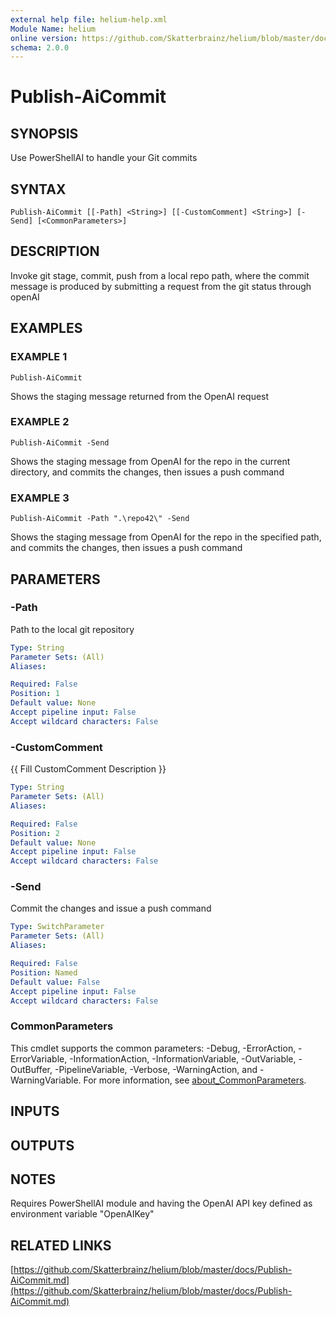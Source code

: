 ```yaml
---
external help file: helium-help.xml
Module Name: helium
online version: https://github.com/Skatterbrainz/helium/blob/master/docs/Publish-AiCommit.md
schema: 2.0.0
---
```


# Publish-AiCommit

## SYNOPSIS
Use PowerShellAI to handle your Git commits

## SYNTAX

```
Publish-AiCommit [[-Path] <String>] [[-CustomComment] <String>] [-Send] [<CommonParameters>]
```

## DESCRIPTION
Invoke git stage, commit, push from a local repo path, where the commit
message is produced by submitting a request from the git status through openAI

## EXAMPLES

### EXAMPLE 1
```
Publish-AiCommit
```

Shows the staging message returned from the OpenAI request

### EXAMPLE 2
```
Publish-AiCommit -Send
```

Shows the staging message from OpenAI for the repo in the current directory, and commits the changes, then issues a push command

### EXAMPLE 3
```
Publish-AiCommit -Path ".\repo42\" -Send
```

Shows the staging message from OpenAI for the repo in the specified path, and commits the changes, then issues a push command

## PARAMETERS

### -Path
Path to the local git repository

```yaml
Type: String
Parameter Sets: (All)
Aliases:

Required: False
Position: 1
Default value: None
Accept pipeline input: False
Accept wildcard characters: False
```

### -CustomComment
{{ Fill CustomComment Description }}

```yaml
Type: String
Parameter Sets: (All)
Aliases:

Required: False
Position: 2
Default value: None
Accept pipeline input: False
Accept wildcard characters: False
```

### -Send
Commit the changes and issue a push command

```yaml
Type: SwitchParameter
Parameter Sets: (All)
Aliases:

Required: False
Position: Named
Default value: False
Accept pipeline input: False
Accept wildcard characters: False
```

### CommonParameters
This cmdlet supports the common parameters: -Debug, -ErrorAction, -ErrorVariable, -InformationAction, -InformationVariable, -OutVariable, -OutBuffer, -PipelineVariable, -Verbose, -WarningAction, and -WarningVariable. For more information, see [about_CommonParameters](http://go.microsoft.com/fwlink/?LinkID=113216).

## INPUTS

## OUTPUTS

## NOTES
Requires PowerShellAI module and having the OpenAI API key defined as environment variable "OpenAIKey"

## RELATED LINKS

[https://github.com/Skatterbrainz/helium/blob/master/docs/Publish-AiCommit.md](https://github.com/Skatterbrainz/helium/blob/master/docs/Publish-AiCommit.md)

